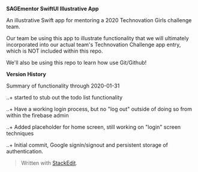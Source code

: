 **SAGEmentor SwiftUI Illustrative App**

An illustrative Swift app for mentoring a 2020 Technovation Girls challenge team.

Our team be using this app to illustrate functionality that we will ultimately incorporated into our actual team's Technovation Challenge app entry, which is NOT included within this repo.

We'll also be using this repo to learn how use Git/Github!

**Version History**

Summary of functionality through 2020-01-31

..+ started to stub out the todo list functionality

..+ Have a working login process, but no "log out" outside of doing so from within the firebase admin

..+ Added placeholder for home screen, still working on "login" screen techniques

..+ Initial commit, Google signin/signout and persistent storage of authentication.

> Written with [StackEdit](https://stackedit.io/).

